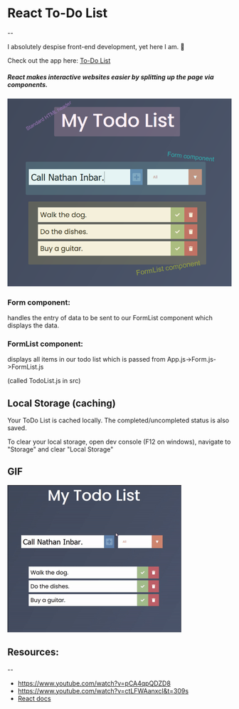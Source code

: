 # React To-Do List
--

I absolutely despise front-end development, yet here I am. 🤔

Check out the app here: [To-Do List](https://justinstitt.github.io/reactToDoList/)

##### React makes interactive websites easier by splitting up the page via components.

![](imgs/page_01_highlighted.png)

### Form component: 
handles the entry of data to be sent to our FormList component which displays the data.

### FormList component:
displays all items in our todo list which is passed from App.js->Form.js->FormList.js 

(called TodoList.js in src)

## Local Storage (caching)
Your ToDo List is cached locally. The completed/uncompleted status is also saved.

To clear your local storage, open dev console (F12 on windows), navigate to "Storage" and clear "Local Storage"

## GIF
![](imgs/todoGIF.gif)


## Resources:
--

* https://www.youtube.com/watch?v=pCA4qpQDZD8
* https://www.youtube.com/watch?v=ctLFWAanxcI&t=309s
* [React docs](https://reactjs.org/docs/getting-started.html)